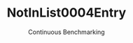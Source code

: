 ---
layout: default
title: NotInList0004Entry
subtitle: Continuous Benchmarking
selected: In
expanded: Benchmarking
benchmark: /individual_results/NotInList0004Entry.html
---